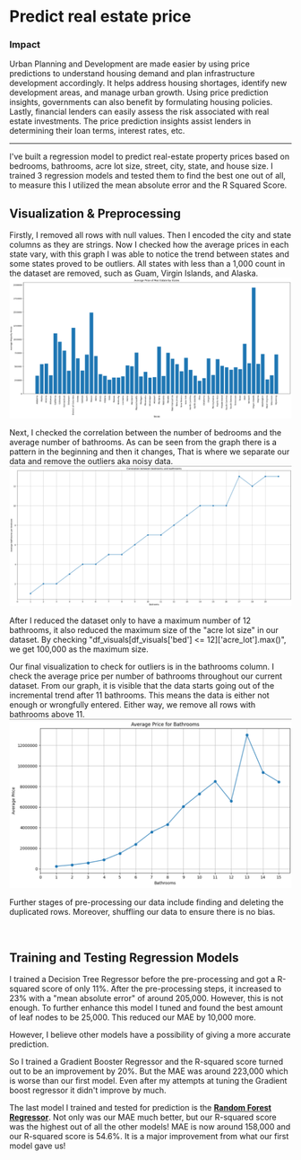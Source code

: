 # Predict real estate price

### Impact
Urban Planning and Development are made easier by using price predictions to understand housing demand and plan infrastructure development accordingly. It helps address housing shortages, identify new development areas, and manage urban growth. Using price prediction insights, governments can also benefit by formulating housing policies. Lastly, financial lenders can easily assess the risk associated with real estate investments. The price prediction insights assist lenders in determining their loan terms, interest rates, etc.

<hr>
I've built a regression model to predict real-estate property prices based on bedrooms, bathrooms, acre lot size, street, city, state, and house size.
I trained 3 regression models and tested them to find the best one out of all, to measure this I utilized the mean absolute error and the R Squared Score.

## Visualization & Preprocessing
Firstly, I removed all rows with null values. Then I encoded the city and state columns as they are strings. Now I checked how the average prices in each state vary, with this graph I was able to notice the trend between states and some states proved to be outliers. All states with less than
a 1,000 count in the dataset are removed, such as Guam, Virgin Islands, and Alaska.
![vis1](https://github.com/HarshaBeth/Machine-Learning-Price-Prediction/blob/main/vis/vis1.png)

Next, I checked the correlation between the number of bedrooms and the average number of bathrooms. As can be seen from the graph there is a pattern in the beginning and then it changes,
That is where we separate our data and remove the outliers aka noisy data.
![vis2](https://github.com/HarshaBeth/Machine-Learning-Price-Prediction/blob/main/vis/vis2.png)

After I reduced the dataset only to have a maximum number of 12 bathrooms, it also reduced the maximum size of the "acre lot size" in our dataset.
By checking "df_visuals[df_visuals['bed'] <= 12]['acre_lot'].max()", we get 100,000 as the maximum size.

Our final visualization to check for outliers is in the bathrooms column. I check the average price per number of bathrooms throughout our current dataset. From our graph, it is visible
that the data starts going out of the incremental trend after 11 bathrooms. This means the data is either not enough or wrongfully entered. Either way, we remove all rows with bathrooms 
above 11.
![vis3](https://github.com/HarshaBeth/Machine-Learning-Price-Prediction/blob/main/vis/vis3.png)

Further stages of pre-processing our data include finding and deleting the duplicated rows. Moreover, shuffling our data to ensure there is no bias.

<br>

## Training and Testing Regression Models
I trained a Decision Tree Regressor before the pre-processing and got a R-squared score of only 11%. After the pre-processing steps, it increased to 23% with a "mean absolute error" of around 205,000. However, this is not enough. To further enhance this model I tuned and found the best amount of leaf nodes to be 25,000. This reduced our MAE by 10,000 more.

However, I believe other models have a possibility of giving a more accurate prediction.

So I trained a Gradient Booster Regressor and the R-squared score turned out to be an improvement by 20%. But the MAE was around 223,000 which is worse than our first model. Even after my attempts at tuning the Gradient boost regressor it didn't improve by much.

The last model I trained and tested for prediction is the <ins>**Random Forest Regressor**</ins>. Not only was our MAE much better, but our R-squared score was the highest out of all the other models!
MAE is now around 158,000 and our R-squared score is 54.6%. It is a major improvement from what our first model gave us!


